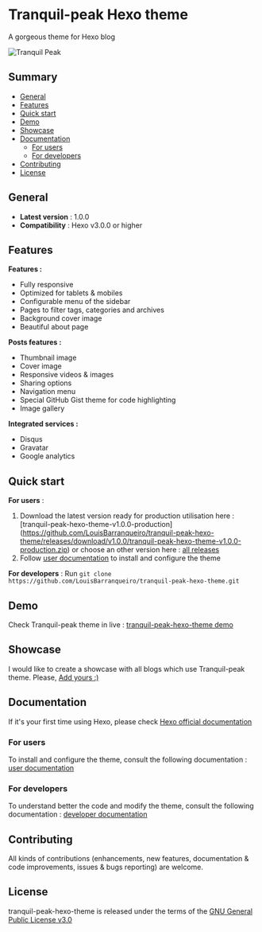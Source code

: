 # Tranquil-peak Hexo theme

A gorgeous theme for Hexo blog 

![Tranquil Peak](https://hexo-tranquil-peak-demo.herokuapp.com/2013/12/25/gallery-post/tranquil-peak.png)

## Summary ##

- [General](#general)
- [Features](#features)
- [Quick start](#quick-start)
- [Demo](#demo)
- [Showcase](#showcase)
- [Documentation](#documentation)
    * [For users](#for-users)
    * [For developers](#for-developers)
- [Contributing](#contributing)
- [License](#license)

## General ##

- **Latest version** : 1.0.0  
- **Compatibility** : Hexo v3.0.0 or higher  

## Features ##

**Features :**  
- Fully responsive  
- Optimized for tablets & mobiles  
- Configurable menu of the sidebar  
- Pages to filter tags, categories and archives  
- Background cover image  
- Beautiful about page  
  
  
**Posts features :**  
- Thumbnail image  
- Cover image  
- Responsive videos & images  
- Sharing options  
- Navigation menu  
- Special GitHub Gist theme for code highlighting  
- Image gallery  
  
  
**Integrated services :**  
- Disqus  
- Gravatar  
- Google analytics  
  
  
## Quick start ##

**For users** :  
1. Download the latest version ready for production utilisation here : [tranquil-peak-hexo-theme-v1.0.0-production]
(https://github.com/LouisBarranqueiro/tranquil-peak-hexo-theme/releases/download/v1.0.0/tranquil-peak-hexo-theme-v1.0.0-production.zip) or choose an other version here : [all releases](https://github.com/LouisBarranqueiro/tranquil-peak-hexo-theme/releases)  
2. Follow [user documentation](https://github.com/LouisBarranqueiro/tranquil-peak-hexo-theme/blob/master/docs/user.md) to install and configure the theme  

**For developers** : Run ```git clone https://github.com/LouisBarranqueiro/tranquil-peak-hexo-theme.git```

## Demo  ##

Check Tranquil-peak theme in live  : [tranquil-peak-hexo-theme demo](http://hexo-tranquil-peak-demo.herokuapp.com)

## Showcase ##

I would like to create a showcase with all blogs which use Tranquil-peak theme. Please, [Add yours :)](https://github.com/LouisBarranqueiro/tranquil-peak-hexo-theme/issues/new?title=Add%20my%20blog%20into%20showcase&body=Hey,%20the%20URL%20of%20my%20blog%20is:%20)

## Documentation ##

If it's your first time using Hexo, please check [Hexo official documentation](https://hexo.io/docs/)

### For users ###

To install and configure the theme, consult the following documentation : [user documentation](https://github.com/LouisBarranqueiro/tranquil-peak-hexo-theme/blob/master/docs/user.md)

### For developers ###

To understand better the code and modify the theme, consult the following documentation : [developer documentation](https://github.com/LouisBarranqueiro/tranquil-peak-hexo-theme/blob/master/docs/developer.md)

## Contributing ##

All kinds of contributions (enhancements, new features, documentation & code improvements, issues & bugs reporting) are welcome.

## License ##

tranquil-peak-hexo-theme is released under the terms of the [GNU General Public License v3.0](https://github.com/LouisBarranqueiro/tranquil-peak-hexo-theme/blob/master/LICENSE)